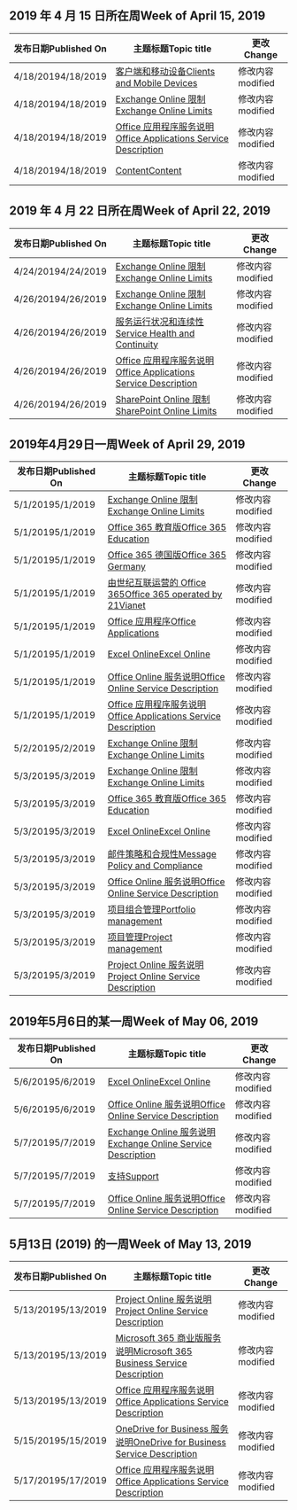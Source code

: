 <!-- This file is generated automatically each week. Changes made to this file will be overwritten.-->




## <a name="week-of-april-15-2019"></a><span data-ttu-id="cd223-101">2019 年 4 月 15 日所在周</span><span class="sxs-lookup"><span data-stu-id="cd223-101">Week of April 15, 2019</span></span>


| <span data-ttu-id="cd223-102">发布日期</span><span class="sxs-lookup"><span data-stu-id="cd223-102">Published On</span></span> |<span data-ttu-id="cd223-103">主题标题</span><span class="sxs-lookup"><span data-stu-id="cd223-103">Topic title</span></span> | <span data-ttu-id="cd223-104">更改</span><span class="sxs-lookup"><span data-stu-id="cd223-104">Change</span></span> |
|------|------------|--------|
| <span data-ttu-id="cd223-105">4/18/2019</span><span class="sxs-lookup"><span data-stu-id="cd223-105">4/18/2019</span></span> | [<span data-ttu-id="cd223-106">客户端和移动设备</span><span class="sxs-lookup"><span data-stu-id="cd223-106">Clients and Mobile Devices</span></span>](/Office365/ServiceDescriptions/exchange-online-service-description/clients-and-mobile-devices) | <span data-ttu-id="cd223-107">修改内容</span><span class="sxs-lookup"><span data-stu-id="cd223-107">modified</span></span> |
| <span data-ttu-id="cd223-108">4/18/2019</span><span class="sxs-lookup"><span data-stu-id="cd223-108">4/18/2019</span></span> | [<span data-ttu-id="cd223-109">Exchange Online 限制</span><span class="sxs-lookup"><span data-stu-id="cd223-109">Exchange Online Limits</span></span>](/Office365/ServiceDescriptions/exchange-online-service-description/exchange-online-limits) | <span data-ttu-id="cd223-110">修改内容</span><span class="sxs-lookup"><span data-stu-id="cd223-110">modified</span></span> |
| <span data-ttu-id="cd223-111">4/18/2019</span><span class="sxs-lookup"><span data-stu-id="cd223-111">4/18/2019</span></span> | [<span data-ttu-id="cd223-112">Office 应用程序服务说明</span><span class="sxs-lookup"><span data-stu-id="cd223-112">Office Applications Service Description</span></span>](/Office365/ServiceDescriptions/office-applications-service-description/office-applications-service-description) | <span data-ttu-id="cd223-113">修改内容</span><span class="sxs-lookup"><span data-stu-id="cd223-113">modified</span></span> |
| <span data-ttu-id="cd223-114">4/18/2019</span><span class="sxs-lookup"><span data-stu-id="cd223-114">4/18/2019</span></span> | [<span data-ttu-id="cd223-115">Content</span><span class="sxs-lookup"><span data-stu-id="cd223-115">Content</span></span>](/Office365/ServiceDescriptions/sharepoint-online-service-description/content) | <span data-ttu-id="cd223-116">修改内容</span><span class="sxs-lookup"><span data-stu-id="cd223-116">modified</span></span> |


## <a name="week-of-april-22-2019"></a><span data-ttu-id="cd223-117">2019 年 4 月 22 日所在周</span><span class="sxs-lookup"><span data-stu-id="cd223-117">Week of April 22, 2019</span></span>


| <span data-ttu-id="cd223-118">发布日期</span><span class="sxs-lookup"><span data-stu-id="cd223-118">Published On</span></span> |<span data-ttu-id="cd223-119">主题标题</span><span class="sxs-lookup"><span data-stu-id="cd223-119">Topic title</span></span> | <span data-ttu-id="cd223-120">更改</span><span class="sxs-lookup"><span data-stu-id="cd223-120">Change</span></span> |
|------|------------|--------|
| <span data-ttu-id="cd223-121">4/24/2019</span><span class="sxs-lookup"><span data-stu-id="cd223-121">4/24/2019</span></span> | [<span data-ttu-id="cd223-122">Exchange Online 限制</span><span class="sxs-lookup"><span data-stu-id="cd223-122">Exchange Online Limits</span></span>](/Office365/ServiceDescriptions/exchange-online-service-description/exchange-online-limits) | <span data-ttu-id="cd223-123">修改内容</span><span class="sxs-lookup"><span data-stu-id="cd223-123">modified</span></span> |
| <span data-ttu-id="cd223-124">4/26/2019</span><span class="sxs-lookup"><span data-stu-id="cd223-124">4/26/2019</span></span> | [<span data-ttu-id="cd223-125">Exchange Online 限制</span><span class="sxs-lookup"><span data-stu-id="cd223-125">Exchange Online Limits</span></span>](/Office365/ServiceDescriptions/exchange-online-service-description/exchange-online-limits) | <span data-ttu-id="cd223-126">修改内容</span><span class="sxs-lookup"><span data-stu-id="cd223-126">modified</span></span> |
| <span data-ttu-id="cd223-127">4/26/2019</span><span class="sxs-lookup"><span data-stu-id="cd223-127">4/26/2019</span></span> | [<span data-ttu-id="cd223-128">服务运行状况和连续性</span><span class="sxs-lookup"><span data-stu-id="cd223-128">Service Health and Continuity</span></span>](/Office365/ServiceDescriptions/office-365-platform-service-description/service-health-and-continuity) | <span data-ttu-id="cd223-129">修改内容</span><span class="sxs-lookup"><span data-stu-id="cd223-129">modified</span></span> |
| <span data-ttu-id="cd223-130">4/26/2019</span><span class="sxs-lookup"><span data-stu-id="cd223-130">4/26/2019</span></span> | [<span data-ttu-id="cd223-131">Office 应用程序服务说明</span><span class="sxs-lookup"><span data-stu-id="cd223-131">Office Applications Service Description</span></span>](/Office365/ServiceDescriptions/office-applications-service-description/office-applications-service-description) | <span data-ttu-id="cd223-132">修改内容</span><span class="sxs-lookup"><span data-stu-id="cd223-132">modified</span></span> |
| <span data-ttu-id="cd223-133">4/26/2019</span><span class="sxs-lookup"><span data-stu-id="cd223-133">4/26/2019</span></span> | [<span data-ttu-id="cd223-134">SharePoint Online 限制</span><span class="sxs-lookup"><span data-stu-id="cd223-134">SharePoint Online Limits</span></span>](/Office365/ServiceDescriptions/sharepoint-online-service-description/sharepoint-online-limits) | <span data-ttu-id="cd223-135">修改内容</span><span class="sxs-lookup"><span data-stu-id="cd223-135">modified</span></span> |


## <a name="week-of-april-29-2019"></a><span data-ttu-id="cd223-136">2019年4月29日一周</span><span class="sxs-lookup"><span data-stu-id="cd223-136">Week of April 29, 2019</span></span>


| <span data-ttu-id="cd223-137">发布日期</span><span class="sxs-lookup"><span data-stu-id="cd223-137">Published On</span></span> |<span data-ttu-id="cd223-138">主题标题</span><span class="sxs-lookup"><span data-stu-id="cd223-138">Topic title</span></span> | <span data-ttu-id="cd223-139">更改</span><span class="sxs-lookup"><span data-stu-id="cd223-139">Change</span></span> |
|------|------------|--------|
| <span data-ttu-id="cd223-140">5/1/2019</span><span class="sxs-lookup"><span data-stu-id="cd223-140">5/1/2019</span></span> | [<span data-ttu-id="cd223-141">Exchange Online 限制</span><span class="sxs-lookup"><span data-stu-id="cd223-141">Exchange Online Limits</span></span>](/Office365/ServiceDescriptions/exchange-online-service-description/exchange-online-limits) | <span data-ttu-id="cd223-142">修改内容</span><span class="sxs-lookup"><span data-stu-id="cd223-142">modified</span></span> |
| <span data-ttu-id="cd223-143">5/1/2019</span><span class="sxs-lookup"><span data-stu-id="cd223-143">5/1/2019</span></span> | [<span data-ttu-id="cd223-144">Office 365 教育版</span><span class="sxs-lookup"><span data-stu-id="cd223-144">Office 365 Education</span></span>](/Office365/ServiceDescriptions/office-365-platform-service-description/office-365-education) | <span data-ttu-id="cd223-145">修改内容</span><span class="sxs-lookup"><span data-stu-id="cd223-145">modified</span></span> |
| <span data-ttu-id="cd223-146">5/1/2019</span><span class="sxs-lookup"><span data-stu-id="cd223-146">5/1/2019</span></span> | [<span data-ttu-id="cd223-147">Office 365 德国版</span><span class="sxs-lookup"><span data-stu-id="cd223-147">Office 365 Germany</span></span>](/Office365/ServiceDescriptions/office-365-platform-service-description/office-365-germany) | <span data-ttu-id="cd223-148">修改内容</span><span class="sxs-lookup"><span data-stu-id="cd223-148">modified</span></span> |
| <span data-ttu-id="cd223-149">5/1/2019</span><span class="sxs-lookup"><span data-stu-id="cd223-149">5/1/2019</span></span> | [<span data-ttu-id="cd223-150">由世纪互联运营的 Office 365</span><span class="sxs-lookup"><span data-stu-id="cd223-150">Office 365 operated by 21Vianet</span></span>](/Office365/ServiceDescriptions/office-365-platform-service-description/office-365-operated-by-21vianet) | <span data-ttu-id="cd223-151">修改内容</span><span class="sxs-lookup"><span data-stu-id="cd223-151">modified</span></span> |
| <span data-ttu-id="cd223-152">5/1/2019</span><span class="sxs-lookup"><span data-stu-id="cd223-152">5/1/2019</span></span> | [<span data-ttu-id="cd223-153">Office 应用程序</span><span class="sxs-lookup"><span data-stu-id="cd223-153">Office Applications</span></span>](/Office365/ServiceDescriptions/office-applications-service-description/office-applications) | <span data-ttu-id="cd223-154">修改内容</span><span class="sxs-lookup"><span data-stu-id="cd223-154">modified</span></span> |
| <span data-ttu-id="cd223-155">5/1/2019</span><span class="sxs-lookup"><span data-stu-id="cd223-155">5/1/2019</span></span> | [<span data-ttu-id="cd223-156">Excel Online</span><span class="sxs-lookup"><span data-stu-id="cd223-156">Excel Online</span></span>](/Office365/ServiceDescriptions/office-online-service-description/excel-online) | <span data-ttu-id="cd223-157">修改内容</span><span class="sxs-lookup"><span data-stu-id="cd223-157">modified</span></span> |
| <span data-ttu-id="cd223-158">5/1/2019</span><span class="sxs-lookup"><span data-stu-id="cd223-158">5/1/2019</span></span> | [<span data-ttu-id="cd223-159">Office Online 服务说明</span><span class="sxs-lookup"><span data-stu-id="cd223-159">Office Online Service Description</span></span>](/Office365/ServiceDescriptions/office-online-service-description/office-online-service-description) | <span data-ttu-id="cd223-160">修改内容</span><span class="sxs-lookup"><span data-stu-id="cd223-160">modified</span></span> |
| <span data-ttu-id="cd223-161">5/1/2019</span><span class="sxs-lookup"><span data-stu-id="cd223-161">5/1/2019</span></span> | [<span data-ttu-id="cd223-162">Office 应用程序服务说明</span><span class="sxs-lookup"><span data-stu-id="cd223-162">Office Applications Service Description</span></span>](/Office365/ServiceDescriptions/office-applications-service-description/office-applications-service-description) | <span data-ttu-id="cd223-163">修改内容</span><span class="sxs-lookup"><span data-stu-id="cd223-163">modified</span></span> |
| <span data-ttu-id="cd223-164">5/2/2019</span><span class="sxs-lookup"><span data-stu-id="cd223-164">5/2/2019</span></span> | [<span data-ttu-id="cd223-165">Exchange Online 限制</span><span class="sxs-lookup"><span data-stu-id="cd223-165">Exchange Online Limits</span></span>](/Office365/ServiceDescriptions/exchange-online-service-description/exchange-online-limits) | <span data-ttu-id="cd223-166">修改内容</span><span class="sxs-lookup"><span data-stu-id="cd223-166">modified</span></span> |
| <span data-ttu-id="cd223-167">5/3/2019</span><span class="sxs-lookup"><span data-stu-id="cd223-167">5/3/2019</span></span> | [<span data-ttu-id="cd223-168">Exchange Online 限制</span><span class="sxs-lookup"><span data-stu-id="cd223-168">Exchange Online Limits</span></span>](/Office365/ServiceDescriptions/exchange-online-service-description/exchange-online-limits) | <span data-ttu-id="cd223-169">修改内容</span><span class="sxs-lookup"><span data-stu-id="cd223-169">modified</span></span> |
| <span data-ttu-id="cd223-170">5/3/2019</span><span class="sxs-lookup"><span data-stu-id="cd223-170">5/3/2019</span></span> | [<span data-ttu-id="cd223-171">Office 365 教育版</span><span class="sxs-lookup"><span data-stu-id="cd223-171">Office 365 Education</span></span>](/Office365/ServiceDescriptions/office-365-platform-service-description/office-365-education) | <span data-ttu-id="cd223-172">修改内容</span><span class="sxs-lookup"><span data-stu-id="cd223-172">modified</span></span> |
| <span data-ttu-id="cd223-173">5/3/2019</span><span class="sxs-lookup"><span data-stu-id="cd223-173">5/3/2019</span></span> | [<span data-ttu-id="cd223-174">Excel Online</span><span class="sxs-lookup"><span data-stu-id="cd223-174">Excel Online</span></span>](/Office365/ServiceDescriptions/office-online-service-description/excel-online) | <span data-ttu-id="cd223-175">修改内容</span><span class="sxs-lookup"><span data-stu-id="cd223-175">modified</span></span> |
| <span data-ttu-id="cd223-176">5/3/2019</span><span class="sxs-lookup"><span data-stu-id="cd223-176">5/3/2019</span></span> | [<span data-ttu-id="cd223-177">邮件策略和合规性</span><span class="sxs-lookup"><span data-stu-id="cd223-177">Message Policy and Compliance</span></span>](/Office365/ServiceDescriptions/exchange-online-service-description/message-policy-and-compliance) | <span data-ttu-id="cd223-178">修改内容</span><span class="sxs-lookup"><span data-stu-id="cd223-178">modified</span></span> |
| <span data-ttu-id="cd223-179">5/3/2019</span><span class="sxs-lookup"><span data-stu-id="cd223-179">5/3/2019</span></span> | [<span data-ttu-id="cd223-180">Office Online 服务说明</span><span class="sxs-lookup"><span data-stu-id="cd223-180">Office Online Service Description</span></span>](/Office365/ServiceDescriptions/office-online-service-description/office-online-service-description) | <span data-ttu-id="cd223-181">修改内容</span><span class="sxs-lookup"><span data-stu-id="cd223-181">modified</span></span> |
| <span data-ttu-id="cd223-182">5/3/2019</span><span class="sxs-lookup"><span data-stu-id="cd223-182">5/3/2019</span></span> | [<span data-ttu-id="cd223-183">项目组合管理</span><span class="sxs-lookup"><span data-stu-id="cd223-183">Portfolio management</span></span>](/Office365/ServiceDescriptions/project-online-service-description/portfolio-management) | <span data-ttu-id="cd223-184">修改内容</span><span class="sxs-lookup"><span data-stu-id="cd223-184">modified</span></span> |
| <span data-ttu-id="cd223-185">5/3/2019</span><span class="sxs-lookup"><span data-stu-id="cd223-185">5/3/2019</span></span> | [<span data-ttu-id="cd223-186">项目管理</span><span class="sxs-lookup"><span data-stu-id="cd223-186">Project management</span></span>](/Office365/ServiceDescriptions/project-online-service-description/project-management) | <span data-ttu-id="cd223-187">修改内容</span><span class="sxs-lookup"><span data-stu-id="cd223-187">modified</span></span> |
| <span data-ttu-id="cd223-188">5/3/2019</span><span class="sxs-lookup"><span data-stu-id="cd223-188">5/3/2019</span></span> | [<span data-ttu-id="cd223-189">Project Online 服务说明</span><span class="sxs-lookup"><span data-stu-id="cd223-189">Project Online Service Description</span></span>](/Office365/ServiceDescriptions/project-online-service-description/project-online-service-description) | <span data-ttu-id="cd223-190">修改内容</span><span class="sxs-lookup"><span data-stu-id="cd223-190">modified</span></span> |


## <a name="week-of-may-06-2019"></a><span data-ttu-id="cd223-191">2019年5月6日的某一周</span><span class="sxs-lookup"><span data-stu-id="cd223-191">Week of May 06, 2019</span></span>


| <span data-ttu-id="cd223-192">发布日期</span><span class="sxs-lookup"><span data-stu-id="cd223-192">Published On</span></span> |<span data-ttu-id="cd223-193">主题标题</span><span class="sxs-lookup"><span data-stu-id="cd223-193">Topic title</span></span> | <span data-ttu-id="cd223-194">更改</span><span class="sxs-lookup"><span data-stu-id="cd223-194">Change</span></span> |
|------|------------|--------|
| <span data-ttu-id="cd223-195">5/6/2019</span><span class="sxs-lookup"><span data-stu-id="cd223-195">5/6/2019</span></span> | [<span data-ttu-id="cd223-196">Excel Online</span><span class="sxs-lookup"><span data-stu-id="cd223-196">Excel Online</span></span>](/Office365/ServiceDescriptions/office-online-service-description/excel-online) | <span data-ttu-id="cd223-197">修改内容</span><span class="sxs-lookup"><span data-stu-id="cd223-197">modified</span></span> |
| <span data-ttu-id="cd223-198">5/6/2019</span><span class="sxs-lookup"><span data-stu-id="cd223-198">5/6/2019</span></span> | [<span data-ttu-id="cd223-199">Office Online 服务说明</span><span class="sxs-lookup"><span data-stu-id="cd223-199">Office Online Service Description</span></span>](/Office365/ServiceDescriptions/office-online-service-description/office-online-service-description) | <span data-ttu-id="cd223-200">修改内容</span><span class="sxs-lookup"><span data-stu-id="cd223-200">modified</span></span> |
| <span data-ttu-id="cd223-201">5/7/2019</span><span class="sxs-lookup"><span data-stu-id="cd223-201">5/7/2019</span></span> | [<span data-ttu-id="cd223-202">Exchange Online 服务说明</span><span class="sxs-lookup"><span data-stu-id="cd223-202">Exchange Online Service Description</span></span>](/Office365/ServiceDescriptions/exchange-online-service-description/exchange-online-service-description) | <span data-ttu-id="cd223-203">修改内容</span><span class="sxs-lookup"><span data-stu-id="cd223-203">modified</span></span> |
| <span data-ttu-id="cd223-204">5/7/2019</span><span class="sxs-lookup"><span data-stu-id="cd223-204">5/7/2019</span></span> | [<span data-ttu-id="cd223-205">支持</span><span class="sxs-lookup"><span data-stu-id="cd223-205">Support</span></span>](/Office365/ServiceDescriptions/office-365-platform-service-description/support) | <span data-ttu-id="cd223-206">修改内容</span><span class="sxs-lookup"><span data-stu-id="cd223-206">modified</span></span> |
| <span data-ttu-id="cd223-207">5/7/2019</span><span class="sxs-lookup"><span data-stu-id="cd223-207">5/7/2019</span></span> | [<span data-ttu-id="cd223-208">Office Online 服务说明</span><span class="sxs-lookup"><span data-stu-id="cd223-208">Office Online Service Description</span></span>](/Office365/ServiceDescriptions/office-online-service-description/office-online-service-description) | <span data-ttu-id="cd223-209">修改内容</span><span class="sxs-lookup"><span data-stu-id="cd223-209">modified</span></span> |


## <a name="week-of-may-13-2019"></a><span data-ttu-id="cd223-210">5月13日 (2019) 的一周</span><span class="sxs-lookup"><span data-stu-id="cd223-210">Week of May 13, 2019</span></span>


| <span data-ttu-id="cd223-211">发布日期</span><span class="sxs-lookup"><span data-stu-id="cd223-211">Published On</span></span> |<span data-ttu-id="cd223-212">主题标题</span><span class="sxs-lookup"><span data-stu-id="cd223-212">Topic title</span></span> | <span data-ttu-id="cd223-213">更改</span><span class="sxs-lookup"><span data-stu-id="cd223-213">Change</span></span> |
|------|------------|--------|
| <span data-ttu-id="cd223-214">5/13/2019</span><span class="sxs-lookup"><span data-stu-id="cd223-214">5/13/2019</span></span> | [<span data-ttu-id="cd223-215">Project Online 服务说明</span><span class="sxs-lookup"><span data-stu-id="cd223-215">Project Online Service Description</span></span>](/Office365/ServiceDescriptions/project-online-service-description/project-online-service-description) | <span data-ttu-id="cd223-216">修改内容</span><span class="sxs-lookup"><span data-stu-id="cd223-216">modified</span></span> |
| <span data-ttu-id="cd223-217">5/13/2019</span><span class="sxs-lookup"><span data-stu-id="cd223-217">5/13/2019</span></span> | [<span data-ttu-id="cd223-218">Microsoft 365 商业版服务说明</span><span class="sxs-lookup"><span data-stu-id="cd223-218">Microsoft 365 Business Service Description</span></span>](/Office365/ServiceDescriptions/microsoft-365-business-service-description) | <span data-ttu-id="cd223-219">修改内容</span><span class="sxs-lookup"><span data-stu-id="cd223-219">modified</span></span> |
| <span data-ttu-id="cd223-220">5/13/2019</span><span class="sxs-lookup"><span data-stu-id="cd223-220">5/13/2019</span></span> | [<span data-ttu-id="cd223-221">Office 应用程序服务说明</span><span class="sxs-lookup"><span data-stu-id="cd223-221">Office Applications Service Description</span></span>](/Office365/ServiceDescriptions/office-applications-service-description/office-applications-service-description) | <span data-ttu-id="cd223-222">修改内容</span><span class="sxs-lookup"><span data-stu-id="cd223-222">modified</span></span> |
| <span data-ttu-id="cd223-223">5/15/2019</span><span class="sxs-lookup"><span data-stu-id="cd223-223">5/15/2019</span></span> | [<span data-ttu-id="cd223-224">OneDrive for Business 服务说明</span><span class="sxs-lookup"><span data-stu-id="cd223-224">OneDrive for Business Service Description</span></span>](/Office365/ServiceDescriptions/onedrive-for-business-service-description) | <span data-ttu-id="cd223-225">修改内容</span><span class="sxs-lookup"><span data-stu-id="cd223-225">modified</span></span> |
| <span data-ttu-id="cd223-226">5/17/2019</span><span class="sxs-lookup"><span data-stu-id="cd223-226">5/17/2019</span></span> | [<span data-ttu-id="cd223-227">Office 应用程序服务说明</span><span class="sxs-lookup"><span data-stu-id="cd223-227">Office Applications Service Description</span></span>](/Office365/ServiceDescriptions/office-applications-service-description/office-applications-service-description) | <span data-ttu-id="cd223-228">修改内容</span><span class="sxs-lookup"><span data-stu-id="cd223-228">modified</span></span> |
